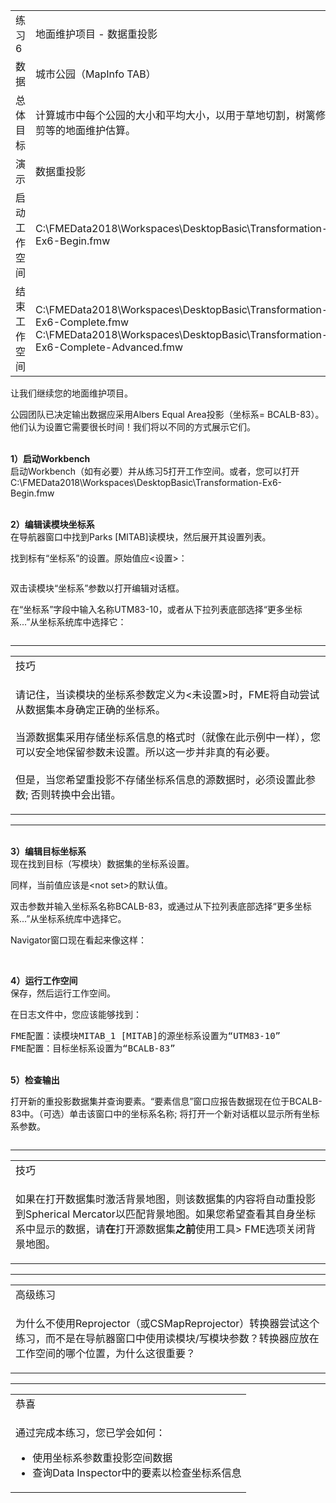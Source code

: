   <div id="readme" class="readme blob instapaper_body">
    <article class="markdown-body entry-content" itemprop="text">
<table>
<tbody><tr>
<td width="25%">
<i></i><font style="vertical-align: inherit;"><font style="vertical-align: inherit;">
练习6
</font></font></td>
<td><font style="vertical-align: inherit;"><font style="vertical-align: inherit;">
地面维护项目 - 数据重投影
</font></font></td>
</tr>
<tr>
<td><font style="vertical-align: inherit;"><font style="vertical-align: inherit;">数据</font></font></td>
<td><font style="vertical-align: inherit;"><font style="vertical-align: inherit;">城市公园（MapInfo TAB）</font></font></td>
</tr>
<tr>
<td><font style="vertical-align: inherit;"><font style="vertical-align: inherit;">总体目标</font></font></td>
<td><font style="vertical-align: inherit;"><font style="vertical-align: inherit;">计算城市中每个公园的大小和平均大小，以用于草地切割，树篱修剪等的地面维护估算。</font></font></td>
</tr>
<tr>
<td><font style="vertical-align: inherit;"><font style="vertical-align: inherit;">演示</font></font></td>
<td><font style="vertical-align: inherit;"><font style="vertical-align: inherit;">数据重投影</font></font></td>
</tr>
<tr>
<td><font style="vertical-align: inherit;"><font style="vertical-align: inherit;">启动工作空间</font></font></td>
<td><font style="vertical-align: inherit;"><font style="vertical-align: inherit;">C:\FMEData2018\Workspaces\DesktopBasic\Transformation-Ex6-Begin.fmw

</tr>
<tr>
<td><font style="vertical-align: inherit;"><font style="vertical-align: inherit;">结束工作空间</font></font></td>
<td><font style="vertical-align: inherit;"><font style="vertical-align: inherit;">C:\FMEData2018\Workspaces\DesktopBasic\Transformation-Ex6-Complete.fmw </font></font><br><font style="vertical-align: inherit;"><font style="vertical-align: inherit;">C:\FMEData2018\Workspaces\DesktopBasic\Transformation-Ex6-Complete-Advanced.fmw
</font></font></td>
</tr>
</tbody></table>
<p><font style="vertical-align: inherit;"><font style="vertical-align: inherit;">让我们继续您的地面维护项目。</font></font></p>
<p><font style="vertical-align: inherit;"><font style="vertical-align: inherit;">公园团队已决定输出数据应采用Albers Equal Area投影（坐标系= BCALB-83）。</font><font style="vertical-align: inherit;">他们认为设置它需要很长时间！</font><font style="vertical-align: inherit;">我们将以不同的方式展示它们。</font></font></p>
<p><br><strong><font style="vertical-align: inherit;"><font style="vertical-align: inherit;">1）启动Workbench</font></font></strong>
<br><font style="vertical-align: inherit;"><font style="vertical-align: inherit;"> 启动Workbench（如有必要）并从练习5打开工作空间。或者，您可以打开C:\FMEData2018\Workspaces\DesktopBasic\Transformation-Ex6-Begin.fmw
</font></font></p>
<p><br><strong><font style="vertical-align: inherit;"><font style="vertical-align: inherit;">2）编辑读模块坐标系</font></font></strong>
<br><font style="vertical-align: inherit;"><font style="vertical-align: inherit;">在导航器窗口中找到Parks [MITAB]读模块，然后展开其设置列表。</font></font></p>
<p><font style="vertical-align: inherit;"><font style="vertical-align: inherit;">找到标有“坐标系”的设置。</font><font style="vertical-align: inherit;">原始值应&lt;设置&gt;：</font></font></p>
<p><a target="_blank" rel="noopener noreferrer" href="https://github.com/safesoftware/FMETraining/blob/Desktop-Basic-2018/DesktopBasic2Transformation/Images/Img2.238.Ex6.CoordSysParamNavigator.png"><img src="./Images/Img2.238.Ex6.CoordSysParamNavigator.png" alt="" style="max-width:100%;"></a></p>
<p><font style="vertical-align: inherit;"><font style="vertical-align: inherit;">双击读模块“坐标系”参数以打开编辑对话框。</font></font></p>
<p><font style="vertical-align: inherit;"><font style="vertical-align: inherit;">在“坐标系”字段中输入名称UTM83-10，或者从下拉列表底部选择“更多坐标系...”从坐标系统库中选择它：</font></font></p>
<p><a target="_blank" rel="noopener noreferrer" href="https://github.com/safesoftware/FMETraining/blob/Desktop-Basic-2018/DesktopBasic2Transformation/Images/Img2.239.Ex6.CoordSysParamEditDialog.png"><img src="./Images/Img2.239.Ex6.CoordSysParamEditDialog.png" alt="" style="max-width:100%;"></a></p>
<hr>

<table>
<tbody><tr>
<td>
<i></i><font style="vertical-align: inherit;"><font style="vertical-align: inherit;">
技巧
</font></font></td>
</tr>
<tr>
<td><font style="vertical-align: inherit;"><font style="vertical-align: inherit;">

请记住，当读模块的坐标系参数定义为&lt;未设置&gt;时，FME将自动尝试从数据集本身确定正确的坐标系。
</font></font><br><br><font style="vertical-align: inherit;"><font style="vertical-align: inherit;">当源数据集采用存储坐标系信息的格式时（就像在此示例中一样），您可以安全地保留参数未设置。</font><font style="vertical-align: inherit;">所以这一步并非真的有必要。
</font></font><br><br><font style="vertical-align: inherit;"><font style="vertical-align: inherit;">但是，当您希望重投影不存储坐标系信息的源数据时，必须设置此参数; </font><font style="vertical-align: inherit;">否则转换中会出错。

</font></font></td>
</tr>
</tbody></table>
<hr>
<p><br><strong><font style="vertical-align: inherit;"><font style="vertical-align: inherit;">3）编辑目标坐标系</font></font></strong>
<br><font style="vertical-align: inherit;"><font style="vertical-align: inherit;">现在找到目标（写模块）数据集的坐标系设置。</font></font></p>
<p><font style="vertical-align: inherit;"><font style="vertical-align: inherit;">同样，当前值应该是&lt;not set&gt;的默认值。</font></font></p>
<p><font style="vertical-align: inherit;"><font style="vertical-align: inherit;">双击参数并输入坐标系名称BCALB-83，或通过从下拉列表底部选择“更多坐标系...”从坐标系统库中选择它。</font></font></p>
<p><font style="vertical-align: inherit;"><font style="vertical-align: inherit;">Navigator窗口现在看起来像这样：</font></font></p>
<p><a target="_blank" rel="noopener noreferrer" href="https://github.com/safesoftware/FMETraining/blob/Desktop-Basic-2018/DesktopBasic2Transformation/Images/Img2.240.Ex6.CoordSysParamsSet.png"><img src="./Images/Img2.240.Ex6.CoordSysParamsSet.png" alt="" style="max-width:100%;"></a></p>
<p><br><strong><font style="vertical-align: inherit;"><font style="vertical-align: inherit;">4）运行工作空间</font></font></strong>
<br><font style="vertical-align: inherit;"><font style="vertical-align: inherit;">保存，然后运行工作空间。</font></font></p>
<p><font style="vertical-align: inherit;"><font style="vertical-align: inherit;">在日志文件中，您应该能够找到：</font></font></p>
<pre><font style="vertical-align: inherit;"><font style="vertical-align: inherit;">FME配置：读模块MITAB_1 [MITAB]的源坐标系设置为“UTM83-10”</font></font><font></font><font style="vertical-align: inherit;"><font style="vertical-align: inherit;">
FME配置：目标坐标系设置为“BCALB-83”</font></font><font></font>
</pre>
<p><br><strong><font style="vertical-align: inherit;"><font style="vertical-align: inherit;">5）检查输出</font></font></strong></p>
<p><font style="vertical-align: inherit;"><font style="vertical-align: inherit;">打开新的重投影数据集并查询要素。</font><font style="vertical-align: inherit;">“要素信息”窗口应报告数据现在位于BCALB-83中。</font><font style="vertical-align: inherit;">（可选）单击该窗口中的坐标系名称; </font><font style="vertical-align: inherit;">将打开一个新对话框以显示所有坐标系参数。</font></font></p>
<p><a target="_blank" rel="noopener noreferrer" href="https://github.com/safesoftware/FMETraining/blob/Desktop-Basic-2018/DesktopBasic2Transformation/Images/Img2.241.Ex6.CoordSysResultInDI.png"><img src="./Images/Img2.241.Ex6.CoordSysResultInDI.png" alt="" style="max-width:100%;"></a></p>
<hr>

<table>
<tbody><tr>
<td>
<i></i><font style="vertical-align: inherit;"><font style="vertical-align: inherit;">
技巧
</font></font></td>
</tr>
<tr>
<td><font style="vertical-align: inherit;"><font style="vertical-align: inherit;">

如果在打开数据集时激活背景地图，则该数据集的内容将自动重投影到Spherical Mercator以匹配背景地图。</font><font style="vertical-align: inherit;">如果您希望查看其自身坐标系中显示的数据，请</font></font><strong><font style="vertical-align: inherit;"><font style="vertical-align: inherit;">在</font></font></strong><font style="vertical-align: inherit;"><font style="vertical-align: inherit;">打开源数据集</font><strong><font style="vertical-align: inherit;">之前</font></strong><font style="vertical-align: inherit;">使用工具&gt; FME选项关闭背景地图</font><font style="vertical-align: inherit;">。

</font></font></td>
</tr>
</tbody></table>
<hr>

<table>
<tbody><tr>
<td>
<i></i><font style="vertical-align: inherit;"><font style="vertical-align: inherit;">
高级练习
</font></font></td>
</tr>
<tr>
<td><font style="vertical-align: inherit;"><font style="vertical-align: inherit;">

为什么不使用Reprojector（或CSMapReprojector）转换器尝试这个练习，而不是在导航器窗口中使用读模块/写模块参数？</font><font style="vertical-align: inherit;">转换器应放在工作空间的哪个位置，为什么这很重要？

</font></font></td>
</tr>
</tbody></table>
<hr>

<table>
<tbody><tr>
<td>
<i></i><font style="vertical-align: inherit;"><font style="vertical-align: inherit;">
恭喜
</font></font></td>
</tr>
<tr>
<td><font style="vertical-align: inherit;"><font style="vertical-align: inherit;">

通过完成本练习，您已学会如何：
</font></font><br>
<ul><li><font style="vertical-align: inherit;"><font style="vertical-align: inherit;">使用坐标系参数重投影空间数据</font></font></li>
<li><font style="vertical-align: inherit;"><font style="vertical-align: inherit;">查询Data Inspector中的要素以检查坐标系信息</font></font></li></ul>

</td>
</tr>
</tbody></table>
</article>
  </div>
